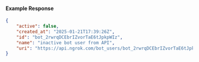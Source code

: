 <!-- Code generated for API Clients. DO NOT EDIT. -->

#### Example Response

```json
{
	"active": false,
	"created_at": "2025-01-21T17:39:26Z",
	"id": "bot_2rwrqDCEbrIZvorTaE6tJpkpWIz",
	"name": "inactive bot user from API",
	"uri": "https://api.ngrok.com/bot_users/bot_2rwrqDCEbrIZvorTaE6tJpkpWIz"
}
```
